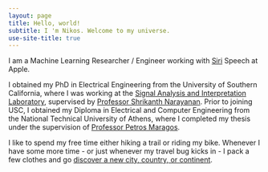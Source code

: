```yaml
---
layout: page
title: Hello, world!
subtitle: I 'm Nikos. Welcome to my universe.
use-site-title: true
---
```


<!-- ## Who I am -->
I am a Machine Learning Researcher / Engineer working with [Siri](https://www.apple.com/siri/) Speech at Apple.

I obtained my PhD in Electrical Engineering from the University of Southern California, where I was working at the [Signal Analysis and Interpretation Laboratory](https://sail.usc.edu), supervised by [Professor Shrikanth Narayanan](https://sail.usc.edu/people/shri.php). Prior to joining USC, I obtained my Diploma in Electrical and Computer Engineering from the National Technical University of Athens, where I completed my thesis under the supervision of [Professor Petros Maragos](http://cvsp.cs.ntua.gr/maragos/index.shtm). 

<!-- You can find some information on the projects I worked on as a student in my [Research & Projects](research) page or by reading some of my [publications](publications). -->

<!-- My main research interests include Speech Processing and Recognition, Speaker Diarization and Identification, and Machine Learning in social computing and healthcare. -->

<!-- I was born and raised in Athens, Greece. My official given name is Nikolaos, one the most common greek names, but according to recent surveys [citation needed], no Greek ever called another Greek "Nikolaos". -->

<!-- ## What I am doing (and have done) -->
<!-- You can find my CV [here](/resume/NF_cv.pdf) and my one-page resume [here](assets/NF_resume.pdf). -->  

I like to spend my free time either hiking a trail or riding my bike. Whenever I have some more time - or just whenever my travel bug kicks in - I pack a few clothes and go [discover a new city, country, or continent](travel). 
<!-- I like to spend my free time hiking a trail, riding my bike, or... jumping out of planes. -->
<!-- If you want some inspiration you can check out my [Traveling](travel) page. -->

<!-- If you are interested in finding out more about me and what I have done in the past, you can check out [my CV](cv). -->
